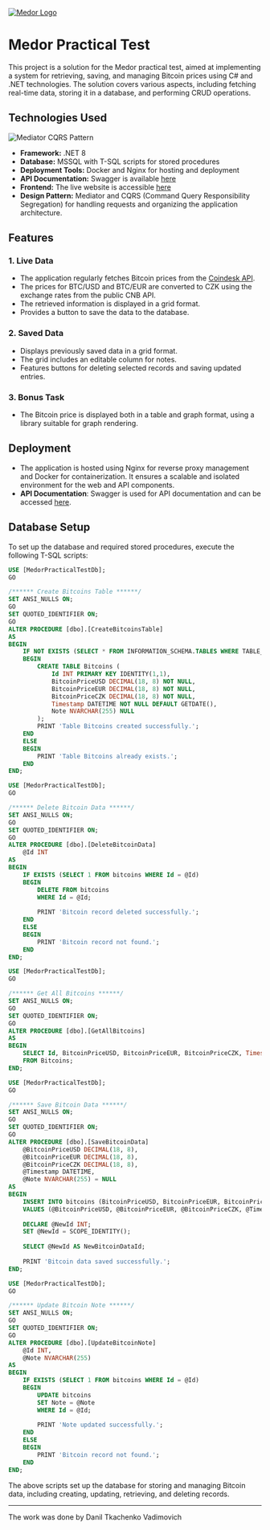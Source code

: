 [![Medor Logo](https://www.medor.cz/wp-content/uploads/2021/11/logo-1.svg)](https://www.medor.cz)

# Medor Practical Test

This project is a solution for the Medor practical test, aimed at implementing a system for retrieving, saving, and managing Bitcoin prices using C# and .NET technologies. The solution covers various aspects, including fetching real-time data, storing it in a database, and performing CRUD operations.

## Technologies Used

![Mediator CQRS Pattern](https://learn.microsoft.com/en-us/dotnet/architecture/microservices/microservice-ddd-cqrs-patterns/media/microservice-application-layer-implementation-web-api/mediator-cqrs-microservice.png)

- **Framework:** .NET 8
- **Database:** MSSQL with T-SQL scripts for stored procedures
- **Deployment Tools:** Docker and Nginx for hosting and deployment
- **API Documentation:** Swagger is available [here](https://medorbackend.hepatico.ru/swagger/index.html)
- **Frontend:** The live website is accessible [here](https://medor-seven.vercel.app/)
- **Design Pattern:** Mediator and CQRS (Command Query Responsibility Segregation) for handling requests and organizing the application architecture.

## Features
### 1. Live Data
- The application regularly fetches Bitcoin prices from the [Coindesk API](https://api.coindesk.com/v1/bpi/currentprice.json).
- The prices for BTC/USD and BTC/EUR are converted to CZK using the exchange rates from the public CNB API.
- The retrieved information is displayed in a grid format.
- Provides a button to save the data to the database.

### 2. Saved Data
- Displays previously saved data in a grid format.
- The grid includes an editable column for notes.
- Features buttons for deleting selected records and saving updated entries.

### 3. Bonus Task
- The Bitcoin price is displayed both in a table and graph format, using a library suitable for graph rendering.

## Deployment
- The application is hosted using Nginx for reverse proxy management and Docker for containerization. It ensures a scalable and isolated environment for the web and API components.
- **API Documentation**: Swagger is used for API documentation and can be accessed [here](https://medorbackend.hepatico.ru/swagger/index.html).

## Database Setup
To set up the database and required stored procedures, execute the following T-SQL scripts:

```sql
USE [MedorPracticalTestDb];
GO

/****** Create Bitcoins Table ******/
SET ANSI_NULLS ON;
GO
SET QUOTED_IDENTIFIER ON;
GO
ALTER PROCEDURE [dbo].[CreateBitcoinsTable]
AS
BEGIN
    IF NOT EXISTS (SELECT * FROM INFORMATION_SCHEMA.TABLES WHERE TABLE_NAME = 'Bitcoins')
    BEGIN
        CREATE TABLE Bitcoins (
            Id INT PRIMARY KEY IDENTITY(1,1),   
            BitcoinPriceUSD DECIMAL(18, 8) NOT NULL,   
            BitcoinPriceEUR DECIMAL(18, 8) NOT NULL,   
            BitcoinPriceCZK DECIMAL(18, 8) NOT NULL,   
            Timestamp DATETIME NOT NULL DEFAULT GETDATE(),
            Note NVARCHAR(255) NULL                
        );
        PRINT 'Table Bitcoins created successfully.';
    END
    ELSE
    BEGIN
        PRINT 'Table Bitcoins already exists.';
    END
END;

USE [MedorPracticalTestDb];
GO

/****** Delete Bitcoin Data ******/
SET ANSI_NULLS ON;
GO
SET QUOTED_IDENTIFIER ON;
GO
ALTER PROCEDURE [dbo].[DeleteBitcoinData]
    @Id INT
AS
BEGIN
    IF EXISTS (SELECT 1 FROM bitcoins WHERE Id = @Id)
    BEGIN
        DELETE FROM bitcoins
        WHERE Id = @Id;
        
        PRINT 'Bitcoin record deleted successfully.';
    END
    ELSE
    BEGIN
        PRINT 'Bitcoin record not found.';
    END
END;

USE [MedorPracticalTestDb];
GO

/****** Get All Bitcoins ******/
SET ANSI_NULLS ON;
GO
SET QUOTED_IDENTIFIER ON;
GO
ALTER PROCEDURE [dbo].[GetAllBitcoins]
AS
BEGIN
    SELECT Id, BitcoinPriceUSD, BitcoinPriceEUR, BitcoinPriceCZK, Timestamp, Note
    FROM Bitcoins;
END;

USE [MedorPracticalTestDb];
GO

/****** Save Bitcoin Data ******/
SET ANSI_NULLS ON;
GO
SET QUOTED_IDENTIFIER ON;
GO
ALTER PROCEDURE [dbo].[SaveBitcoinData]
    @BitcoinPriceUSD DECIMAL(18, 8),
    @BitcoinPriceEUR DECIMAL(18, 8),
    @BitcoinPriceCZK DECIMAL(18, 8),
    @Timestamp DATETIME,
    @Note NVARCHAR(255) = NULL
AS
BEGIN
    INSERT INTO bitcoins (BitcoinPriceUSD, BitcoinPriceEUR, BitcoinPriceCZK, Timestamp, Note)
    VALUES (@BitcoinPriceUSD, @BitcoinPriceEUR, @BitcoinPriceCZK, @Timestamp, @Note);
    
    DECLARE @NewId INT;
    SET @NewId = SCOPE_IDENTITY();
    
    SELECT @NewId AS NewBitcoinDataId;
    
    PRINT 'Bitcoin data saved successfully.';
END;

USE [MedorPracticalTestDb];
GO

/****** Update Bitcoin Note ******/
SET ANSI_NULLS ON;
GO
SET QUOTED_IDENTIFIER ON;
GO
ALTER PROCEDURE [dbo].[UpdateBitcoinNote]
    @Id INT,
    @Note NVARCHAR(255)
AS
BEGIN
    IF EXISTS (SELECT 1 FROM bitcoins WHERE Id = @Id)
    BEGIN
        UPDATE bitcoins
        SET Note = @Note
        WHERE Id = @Id;
        
        PRINT 'Note updated successfully.';
    END
    ELSE
    BEGIN
        PRINT 'Bitcoin record not found.';
    END
END;
```

The above scripts set up the database for storing and managing Bitcoin data, including creating, updating, retrieving, and deleting records.

---

The work was done by Danil Tkachenko Vadimovich 
